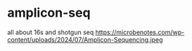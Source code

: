 # amplicon-seq
all about 16s and shotgun seq
https://microbenotes.com/wp-content/uploads/2024/07/Amplicon-Sequencing.jpeg
